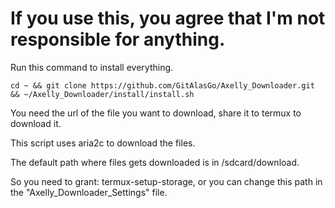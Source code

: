 # If you use this, you agree that I'm not responsible for anything.

Run this command to install everything.
```
cd ~ && git clone https://github.com/GitAlasGo/Axelly_Downloader.git && ~/Axelly_Downloader/install/install.sh
```
You need the url of the file you want to download, share it to termux to download it.

This script uses aria2c to download the files.

The default path where files gets downloaded is in /sdcard/download.

So you need to grant: termux-setup-storage, or you can change this path in the "Axelly_Downloader_Settings" file.
